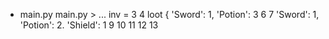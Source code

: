 * main.py
main.py > ... inv =
3
4
loot
{
'Sword': 1,
'Potion': 3
6
7
'Sword': 1,
'Potion': 2.
'Shield': 1
9
10
11
12
13
